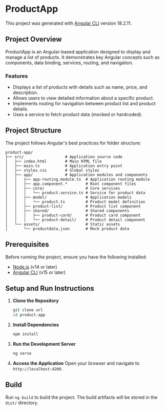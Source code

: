 # ProductApp

This project was generated with [Angular CLI](https://github.com/angular/angular-cli) version 18.2.11.

## Project Overview

ProductApp is an Angular-based application designed to display and manage a list of products. It demonstrates key Angular concepts such as components, data binding, services, routing, and navigation.

### Features

- Displays a list of products with details such as name, price, and description.
- Allows users to view detailed information about a specific product.
- Implements routing for navigation between product list and product details.
- Uses a service to fetch product data (mocked or hardcoded).

## Project Structure

The project follows Angular's best practices for folder structure:

```
product-app/
├── src/                  # Application source code
│   ├── index.html        # Main HTML file
│   ├── main.ts           # Application entry point
│   ├── styles.css        # Global styles
│   ├── app/              # Application modules and components
│   │   ├── app-routing.module.ts  # Application routing module
│   │   ├── app.component.*        # Root component files
│   │   ├── core/                  # Core services
│   │   │   └── product.service.ts # Service for product data
│   │   ├── model/                 # Application models
│   │   │   └── product.ts         # Product model definition
│   │   ├── product-list/          # Product list component
│   │   ├── shared/                # Shared components
│   │   │   ├── product-card/      # Product card component
│   │   │   └── product-detail/    # Product detail component
│   └── assets/                    # Static assets
│       └── productdata.json       # Mock product data
```

## Prerequisites

Before running the project, ensure you have the following installed:

- [Node.js](https://nodejs.org/) (v14 or later)
- [Angular CLI](https://angular.io/cli) (v15 or later)

## Setup and Run Instructions

1. **Clone the Repository**

   ```bash
   git clone url
   cd product-app
   ```

2. **Install Dependencies**

   ```bash
   npm install
   ```

3. **Run the Development Server**

   ```bash
   ng serve
   ```

4. **Access the Application**
   Open your browser and navigate to `http://localhost:4200`.

## Build

Run `ng build` to build the project. The build artifacts will be stored in the `dist/` directory.
